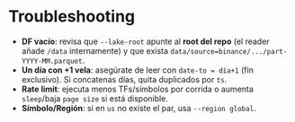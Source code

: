 # Troubleshooting

- **DF vacío**: revisa que `--lake-root` apunte al **root del repo** (el reader añade `/data` internamente) y que exista `data/source=binance/.../part-YYYY-MM.parquet`.
- **Un día con +1 vela**: asegúrate de leer con `date-to = día+1` (fin exclusivo). Si concatenas días, quita duplicados por `ts`.
- **Rate limit**: ejecuta menos TFs/símbolos por corrida o aumenta `sleep`/baja `page size` si está disponible.
- **Símbolo/Región**: si en `us` no existe el par, usa `--region global`.
